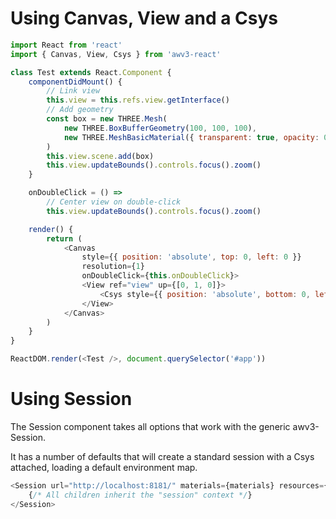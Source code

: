 # Using Canvas, View and a Csys

```js
import React from 'react'
import { Canvas, View, Csys } from 'awv3-react'

class Test extends React.Component {
    componentDidMount() {
        // Link view
        this.view = this.refs.view.getInterface()
        // Add geometry
        const box = new THREE.Mesh(
            new THREE.BoxBufferGeometry(100, 100, 100),
            new THREE.MeshBasicMaterial({ transparent: true, opacity: 0.5, color: new THREE.Color('green') })
        )
        this.view.scene.add(box)
        this.view.updateBounds().controls.focus().zoom()
    }

    onDoubleClick = () =>
        // Center view on double-click
        this.view.updateBounds().controls.focus().zoom()

    render() {
        return (
            <Canvas
                style={{ position: 'absolute', top: 0, left: 0 }}
                resolution={1}
                onDoubleClick={this.onDoubleClick}>
                <View ref="view" up={[0, 1, 0]}>
                    <Csys style={{ position: 'absolute', bottom: 0, left: 14, width: 90, height: 90 }} />
                </View>
            </Canvas>
        )
    }
}

ReactDOM.render(<Test />, document.querySelector('#app'))
```

# Using Session

The Session component takes all options that work with the generic awv3-Session.

It has a number of defaults that will create a standard session with a Csys attached, loading a default environment map.

```js
<Session url="http://localhost:8181/" materials={materials} resources={resources}>
    {/* All children inherit the "session" context */}
</Session>
```

